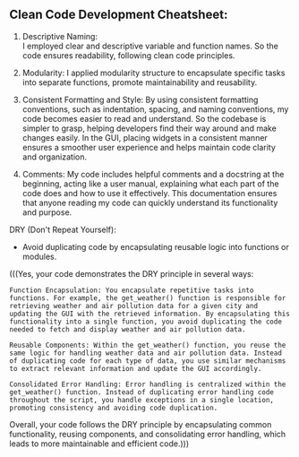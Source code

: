 ## Clean Code Development Cheatsheet:

1. Descriptive Naming:  
   I employed clear and descriptive variable and function names. So the code ensures readability, following clean code principles.

2. Modularity:
   I applied modularity structure to encapsulate specific tasks into separate functions, promote maintainability and reusability.

3. Consistent Formatting and Style:
   By using consistent formatting conventions, such as indentation, spacing, and naming conventions, my code becomes easier to read and understand.
   So the codebase is simpler to grasp, helping developers find their way around and make changes easily.
   In the GUI, placing widgets in a consistent manner ensures a smoother user experience and helps maintain code clarity and organization.
   
4. Comments:
   My code includes helpful comments and a docstring at the beginning, acting like a user manual, explaining what each part of the code does and how to use it effectively.      This documentation ensures that anyone reading my code can quickly understand its functionality and purpose.


DRY (Don't Repeat Yourself):
   - Avoid duplicating code by encapsulating reusable logic into functions or modules.

(((Yes, your code demonstrates the DRY principle in several ways:

    Function Encapsulation: You encapsulate repetitive tasks into functions. For example, the get_weather() function is responsible for retrieving weather and air pollution data for a given city and updating the GUI with the retrieved information. By encapsulating this functionality into a single function, you avoid duplicating the code needed to fetch and display weather and air pollution data.

    Reusable Components: Within the get_weather() function, you reuse the same logic for handling weather data and air pollution data. Instead of duplicating code for each type of data, you use similar mechanisms to extract relevant information and update the GUI accordingly.

    Consolidated Error Handling: Error handling is centralized within the get_weather() function. Instead of duplicating error handling code throughout the script, you handle exceptions in a single location, promoting consistency and avoiding code duplication.

Overall, your code follows the DRY principle by encapsulating common functionality, reusing components, and consolidating error handling, which leads to more maintainable and efficient code.)))
